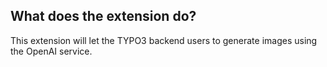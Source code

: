 ## What does the extension do?

This extension will let the TYPO3 backend users to generate images using the OpenAI service.
